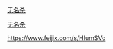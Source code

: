 
[无名杀](http://www.muyao.site/noname/)

[无名杀](https://qinkunwei.gitee.io/noname2/)

https://www.feijix.com/s/HIumSVo